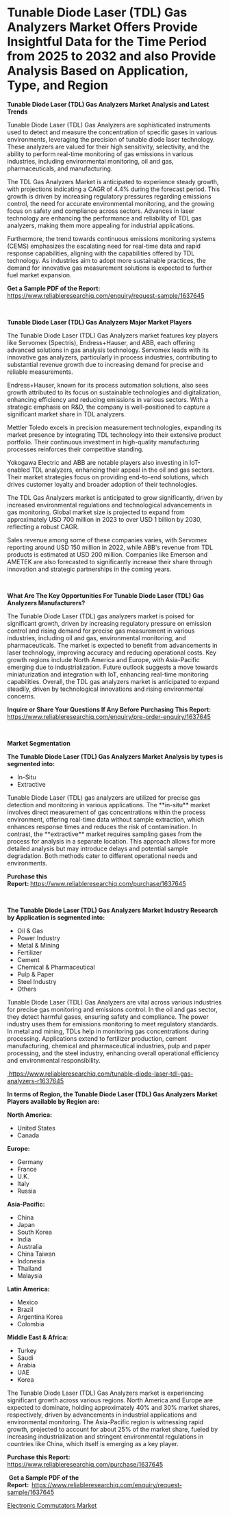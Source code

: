 <p><h1>Tunable Diode Laser (TDL) Gas Analyzers Market Offers Provide Insightful Data for the Time Period from 2025 to 2032 and also Provide Analysis Based on Application, Type, and Region</h1></p><p><strong>Tunable Diode Laser (TDL) Gas Analyzers Market Analysis and Latest Trends</strong></p>
<p><p>Tunable Diode Laser (TDL) Gas Analyzers are sophisticated instruments used to detect and measure the concentration of specific gases in various environments, leveraging the precision of tunable diode laser technology. These analyzers are valued for their high sensitivity, selectivity, and the ability to perform real-time monitoring of gas emissions in various industries, including environmental monitoring, oil and gas, pharmaceuticals, and manufacturing.</p><p>The TDL Gas Analyzers Market is anticipated to experience steady growth, with projections indicating a CAGR of 4.4% during the forecast period. This growth is driven by increasing regulatory pressures regarding emissions control, the need for accurate environmental monitoring, and the growing focus on safety and compliance across sectors. Advances in laser technology are enhancing the performance and reliability of TDL gas analyzers, making them more appealing for industrial applications. </p><p>Furthermore, the trend towards continuous emissions monitoring systems (CEMS) emphasizes the escalating need for real-time data and rapid response capabilities, aligning with the capabilities offered by TDL technology. As industries aim to adopt more sustainable practices, the demand for innovative gas measurement solutions is expected to further fuel market expansion.</p></p>
<p><strong>Get a Sample PDF of the Report:&nbsp;</strong> <a href="https://www.reliableresearchiq.com/enquiry/request-sample/1637645?utm_campaign=2564&utm_medium=2&utm_source=Github&utm_content=ia&utm_term=27022025&utm_id=tunable-diode-laser-tdl-gas-analyzers">https://www.reliableresearchiq.com/enquiry/request-sample/1637645</a></p>
<p>&nbsp;</p>
<p><strong>Tunable Diode Laser (TDL) Gas Analyzers Major Market Players</strong></p>
<p><p>The Tunable Diode Laser (TDL) Gas Analyzers market features key players like Servomex (Spectris), Endress+Hauser, and ABB, each offering advanced solutions in gas analysis technology. Servomex leads with its innovative gas analyzers, particularly in process industries, contributing to substantial revenue growth due to increasing demand for precise and reliable measurements.</p><p>Endress+Hauser, known for its process automation solutions, also sees growth attributed to its focus on sustainable technologies and digitalization, enhancing efficiency and reducing emissions in various sectors. With a strategic emphasis on R&D, the company is well-positioned to capture a significant market share in TDL analyzers.</p><p>Mettler Toledo excels in precision measurement technologies, expanding its market presence by integrating TDL technology into their extensive product portfolio. Their continuous investment in high-quality manufacturing processes reinforces their competitive standing.</p><p>Yokogawa Electric and ABB are notable players also investing in IoT-enabled TDL analyzers, enhancing their appeal in the oil and gas sectors. Their market strategies focus on providing end-to-end solutions, which drives customer loyalty and broader adoption of their technologies.</p><p>The TDL Gas Analyzers market is anticipated to grow significantly, driven by increased environmental regulations and technological advancements in gas monitoring. Global market size is projected to expand from approximately USD 700 million in 2023 to over USD 1 billion by 2030, reflecting a robust CAGR.</p><p>Sales revenue among some of these companies varies, with Servomex reporting around USD 150 million in 2022, while ABB's revenue from TDL products is estimated at USD 200 million. Companies like Emerson and AMETEK are also forecasted to significantly increase their share through innovation and strategic partnerships in the coming years.</p></p>
<p>&nbsp;</p>
<p><strong>What Are The Key Opportunities For Tunable Diode Laser (TDL) Gas Analyzers Manufacturers?</strong></p>
<p><p>The Tunable Diode Laser (TDL) gas analyzers market is poised for significant growth, driven by increasing regulatory pressure on emission control and rising demand for precise gas measurement in various industries, including oil and gas, environmental monitoring, and pharmaceuticals. The market is expected to benefit from advancements in laser technology, improving accuracy and reducing operational costs. Key growth regions include North America and Europe, with Asia-Pacific emerging due to industrialization. Future outlook suggests a move towards miniaturization and integration with IoT, enhancing real-time monitoring capabilities. Overall, the TDL gas analyzers market is anticipated to expand steadily, driven by technological innovations and rising environmental concerns.</p></p>
<p><strong>Inquire or Share Your Questions If Any Before Purchasing This Report:</strong> <a href="https://www.reliableresearchiq.com/enquiry/pre-order-enquiry/1637645?utm_campaign=2564&utm_medium=2&utm_source=Github&utm_content=ia&utm_term=27022025&utm_id=tunable-diode-laser-tdl-gas-analyzers">https://www.reliableresearchiq.com/enquiry/pre-order-enquiry/1637645</a></p>
<p>&nbsp;</p>
<p><strong>Market Segmentation</strong></p>
<p><strong>The Tunable Diode Laser (TDL) Gas Analyzers Market Analysis by types is segmented into:</strong></p>
<p><ul><li>In-Situ</li><li>Extractive</li></ul></p>
<p><p>Tunable Diode Laser (TDL) gas analyzers are utilized for precise gas detection and monitoring in various applications. The **in-situ** market involves direct measurement of gas concentrations within the process environment, offering real-time data without sample extraction, which enhances response times and reduces the risk of contamination. In contrast, the **extractive** market requires sampling gases from the process for analysis in a separate location. This approach allows for more detailed analysis but may introduce delays and potential sample degradation. Both methods cater to different operational needs and environments.</p></p>
<p><strong>Purchase this Report:&nbsp;</strong><a href="https://www.reliableresearchiq.com/purchase/1637645?utm_campaign=2564&utm_medium=2&utm_source=Github&utm_content=ia&utm_term=27022025&utm_id=tunable-diode-laser-tdl-gas-analyzers">https://www.reliableresearchiq.com/purchase/1637645</a></p>
<p>&nbsp;</p>
<p><strong>The Tunable Diode Laser (TDL) Gas Analyzers Market Industry Research by Application is segmented into:</strong></p>
<p><ul><li>Oil & Gas</li><li>Power Industry</li><li>Metal & Mining</li><li>Fertilizer</li><li>Cement</li><li>Chemical & Pharmaceutical</li><li>Pulp & Paper</li><li>Steel Industry</li><li>Others</li></ul></p>
<p><p>Tunable Diode Laser (TDL) Gas Analyzers are vital across various industries for precise gas monitoring and emissions control. In the oil and gas sector, they detect harmful gases, ensuring safety and compliance. The power industry uses them for emissions monitoring to meet regulatory standards. In metal and mining, TDLs help in monitoring gas concentrations during processing. Applications extend to fertilizer production, cement manufacturing, chemical and pharmaceutical industries, pulp and paper processing, and the steel industry, enhancing overall operational efficiency and environmental responsibility.</p></p>
<p><a href="https://www.reliableresearchiq.com/tunable-diode-laser-tdl-gas-analyzers-r1637645?utm_campaign=2564&utm_medium=2&utm_source=Github&utm_content=ia&utm_term=27022025&utm_id=tunable-diode-laser-tdl-gas-analyzers">&nbsp;https://www.reliableresearchiq.com/tunable-diode-laser-tdl-gas-analyzers-r1637645</a></p>
<p><strong>In terms of Region, the Tunable Diode Laser (TDL) Gas Analyzers Market Players available by Region are:</strong></p>
<p>
    <p> <strong> North America: </strong>
        <ul>
            <li>United States</li>
            <li>Canada</li>
        </ul>
        </p> 
    <p> <strong> Europe: </strong>
        <ul>
            <li>Germany</li>
            <li>France</li>
            <li>U.K.</li>
            <li>Italy</li>
            <li>Russia</li>
        </ul>
        </p> 
    <p> <strong> Asia-Pacific: </strong>
        <ul>
            <li>China</li>
            <li>Japan</li>
            <li>South Korea</li>
            <li>India</li>
            <li>Australia</li>
            <li>China Taiwan</li>
            <li>Indonesia</li>
            <li>Thailand</li>
            <li>Malaysia</li>
        </ul>
        </p> 
    <p> <strong> Latin America: </strong>
        <ul>
            <li>Mexico</li>
            <li>Brazil</li>
            <li>Argentina Korea</li>
            <li>Colombia</li>
        </ul>
        </p> 
    <p> <strong> Middle East & Africa: </strong>
        <ul>
            <li>Turkey</li>
            <li>Saudi</li>
            <li>Arabia</li>
            <li>UAE</li>
            <li>Korea</li>
        </ul>
    </p>
    </p>
<p><p>The Tunable Diode Laser (TDL) Gas Analyzers market is experiencing significant growth across various regions. North America and Europe are expected to dominate, holding approximately 40% and 30% market shares, respectively, driven by advancements in industrial applications and environmental monitoring. The Asia-Pacific region is witnessing rapid growth, projected to account for about 25% of the market share, fueled by increasing industrialization and stringent environmental regulations in countries like China, which itself is emerging as a key player.</p></p>
<p><strong>Purchase this Report: </strong><a href="https://www.reliableresearchiq.com/purchase/1637645?utm_campaign=2564&utm_medium=2&utm_source=Github&utm_content=ia&utm_term=27022025&utm_id=tunable-diode-laser-tdl-gas-analyzers">https://www.reliableresearchiq.com/purchase/1637645</a></p>
<p>&nbsp;<strong>Get a Sample PDF of the Report:&nbsp;&nbsp;</strong><a href="https://www.reliableresearchiq.com/enquiry/request-sample/1637645?utm_campaign=2564&utm_medium=2&utm_source=Github&utm_content=ia&utm_term=27022025&utm_id=tunable-diode-laser-tdl-gas-analyzers">https://www.reliableresearchiq.com/enquiry/request-sample/1637645</a></p>
<p><strong></strong></p>
<p><p><a href="https://github.com/ahamdyzabira4/Market-Research-Report-List-1/blob/main/electronic-commutators-market.md?utm_campaign=2564&utm_medium=2&utm_source=Github&utm_content=ia&utm_term=27022025&utm_id=tunable-diode-laser-tdl-gas-analyzers">Electronic Commutators Market</a></p></p>